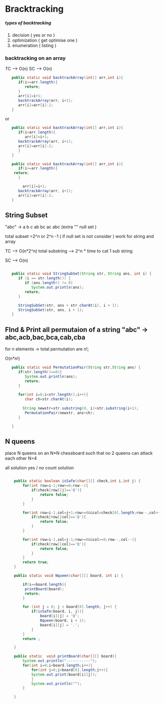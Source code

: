 # Bracktracking

##### types of backtracking

1. decision ( yes or no )
2. optimization ( get optimise one )
3. enumeration ( listing )

### backtracking on an array
TC --> O(n)  SC --> O(n)

```java
   public static void backtrackArray(int[] arr,int i){
      if(i>=arr.length){
         return;
      }
      arr[i]=i+1;
      backtrackArray(arr, i+1);
      arr[i]=arr[i]-2;
   }
```

or

```java
   public static void backtrackArray(int[] arr,int i){
      if(i<arr.length){
         arr[i]=i+1;
      backtrackArray(arr, i+1);
      arr[i]=arr[i]-2;
      }
   }
```

```java
   public static void backtrackArray(int[] arr,int i){
      if(i>=arr.length){
    return;
      }

        arr[i]=i+1;
      backtrackArray(arr, i+1);
      arr[i]=arr[i]-2;
   }
```

## String Subset 
"abc" -> a b c ab bc ac abc (extra "" null set ) 
 
 total subset =2^n or 2^n -1 ( if null set is not consider  ) work for string and array 

TC --> O(n*2^n)
total substring --> 2^n * time to cat 1 sub string
 
SC --> O(n)

```java

   public static void StringSubSet(String str, String ans, int i) {
      if (i == str.length()) {
         if (ans.length() != 0)
            System.out.println(ans);
         return;
      }

      StringSubSet(str, ans + str.charAt(i), i + 1);
      StringSubSet(str, ans, i + 1);
   }

```

## FInd & Print all permutaion of a string  "abc" -> abc,acb,bac,bca,cab,cba
for n elements -> total permutation are n!;

O(n*n!)
```java
   public static void PermutationPair(String str,String ans) {
      if(str.length()==0){
         System.out.println(ans);
         return;
      }
       
      for(int i=0;i<str.length();i++){
         char ch=str.charAt(i);
 
        String newstr=str.substring(0, i)+str.substring(i+1);
         PermutationPair(newstr, ans+ch);
      }

   }
```

## N queens
place N queens on an N*N chessboard such that no 2 queens can attack each other
N=4

all solution 
yes / no
count solution

```java

    public static boolean isSafe(char[][] check,int i,int j) {
        for(int row=i-1;row>=0;row--){
            if(check[row][j]=='Q'){
                return false;
            }
        }

        for(int row=i-1,col=j+1;row>=0&&col<check[0].length;row--,col++){
            if(check[row][col]=='Q'){
                return false;
            }
        }

        for(int row=i-1,col=j-1;row>=0&&col>=0;row--,col--){
            if(check[row][col]=='Q'){
                return false;
            }
        }
        return true;
    }

    public static void Nqueen(char[][] board, int i) {

        if(i==board.length){
         printBoard(board);
         return;
        }

        for (int j = 0; j < board[0].length; j++) {
            if(isSafe(board, i, j)){
                board[i][j] = 'Q';
                Nqueen(board, i + 1);
                board[i][j] = '.';
            }
        }
        return ;

    }

    public static  void printBoard(char[][] board){
        System.out.println("-----------");
        for(int i=0;i<board.length;i++){
            for(int j=0;j<board[0].length;j++){
            System.out.print(board[i][j]);
            }
            System.out.println("");
        }

    }

``` 

